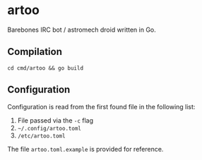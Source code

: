# artoo

Barebones IRC bot / astromech droid written in Go.

## Compilation

`cd cmd/artoo && go build`

## Configuration

Configuration is read from the first found file in the following list:

1. File passed via the `-c` flag
2. `~/.config/artoo.toml`
3. `/etc/artoo.toml`

The file `artoo.toml.example` is provided for reference.
